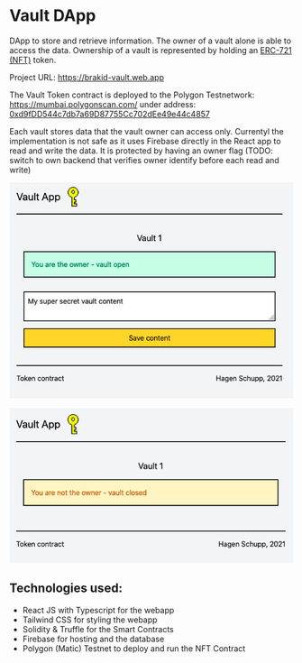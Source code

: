 # Vault DApp
DApp to store and retrieve information. The owner of a vault alone is able to access the data.
Ownership of a vault is represented by holding an [ERC-721 (NFT)](https://ethereum.org/en/developers/docs/standards/tokens/erc-721/) token.

Project URL: https://brakid-vault.web.app

The Vault Token contract is deployed to the Polygon Testnetwork: https://mumbai.polygonscan.com/ under address: [0xd9fDD544c7db7a69D87755Cc702dEe49e44c4857](https://mumbai.polygonscan.com/token/0xd9fDD544c7db7a69D87755Cc702dEe49e44c4857)

Each vault stores data that the vault owner can access only. Currentyl the implementation is not safe as it uses Firebase directly in the React app to read and write the data. It is protected by having an owner flag (TODO: switch to own backend that verifies owner identify before each read and write)

![Access granted](./images/access.png)

![Access denied](./images/noaccess.png)

## Technologies used:
* React JS with Typescript for the webapp
* Tailwind CSS for styling the webapp
* Solidity & Truffle for the Smart Contracts
* Firebase for hosting and the database
* Polygon (Matic) Testnet to deploy and run the NFT Contract